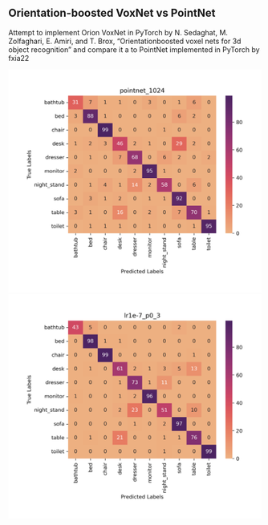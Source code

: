 ## Orientation-boosted VoxNet vs PointNet
Attempt to implement Orion VoxNet in PyTorch by N. Sedaghat, M. Zolfaghari, E. Amiri, and T. Brox, “Orientationboosted voxel nets for 3d object recognition” and compare it a to PointNet implemented in PyTorch by fxia22

![](./plots/pointnet_1024_heatmap.png) ![](./plots/lr1e-7_p0_3_heatmap.png)

